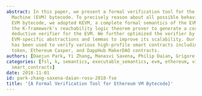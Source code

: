 ```yaml
---
abstract: In this paper, we present a formal verification tool for the Ethereum Virtual
  Machine (EVM) bytecode. To precisely reason about all possible behaviors of the
  EVM bytecode, we adopted KEVM, a complete formal semantics of the EVM, and instantiated
  the K-framework's reachability logic theorem prover to generate a correct-by-construction
  deductive verifier for the EVM. We further optimized the verifier by introducing
  EVM-specific abstractions and lemmas to improve its scalability. Our EVM verifier
  has been used to verify various high-profile smart contracts including the ERC20
  token, Ethereum Casper, and DappHub MakerDAO contracts.
authors: [Daejun Park, Yi Zhang, Manasvi Saxena, Philip Daian, Grigore Rosu]
categories: [fsl, k, semantics, executable_semantics, evm, ethereum, virtual_machine,
  smart_contracts]
date: 2018-11-01
id: park-zhang-saxena-daian-rosu-2018-fse
title: '{A Formal Verification Tool for Ethereum VM Bytecode}'
---
```

